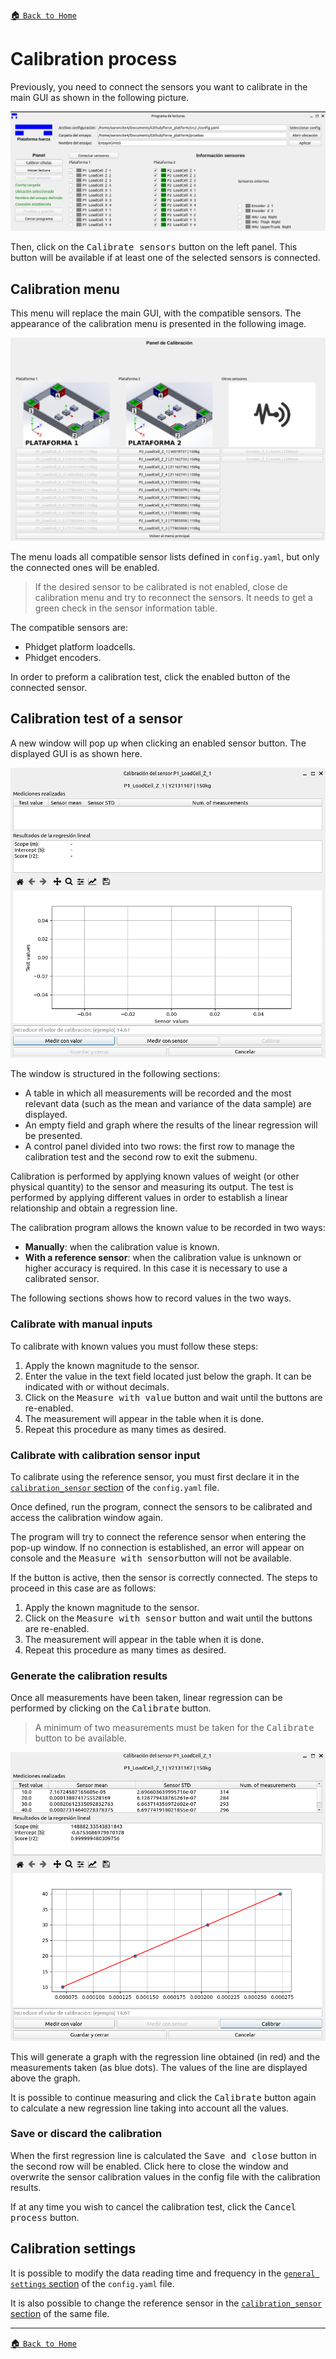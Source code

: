[:house: `Back to Home`](../home.md)

# Calibration process

Previously, you need to connect the sensors you want to calibrate in the main GUI as shown in the following picture.

![Sensor connection example](../../images/docs_images/calibration_sensor_connection.png)

Then, click on the <kbd>Calibrate sensors</kbd> button on the left panel. This button will be available if at least one of the selected sensors is connected.

## Calibration menu

This menu will replace the main GUI, with the compatible sensors. The appearance of the calibration menu is presented in the following image.

![Calibration GUI](../../images/docs_images/calibration_gui.png)

The menu loads all compatible sensor lists defined in `config.yaml`, but only the connected ones will be enabled.

> If the desired sensor to be calibrated is not enabled, close de calibration menu and try to reconnect the sensors. It needs to get a green check in the sensor information table.

The compatible sensors are:
- Phidget platform loadcells.
- Phidget encoders.

In order to preform a calibration test, click the enabled button of the connected sensor.

## Calibration test of a sensor

A new window will pop up when clicking an enabled sensor button. The displayed GUI is as shown here.

![Calibration test window](../../images/docs_images/calibration_test_gui.png)

The window is structured in the following sections:
- A table in which all measurements will be recorded and the most relevant data (such as the mean and variance of the data sample) are displayed.
- An empty field and graph where the results of the linear regression will be presented.
- A control panel divided into two rows: the first row to manage the calibration test and the second row to exit the submenu.

Calibration is performed by applying known values of weight (or other physical quantity) to the sensor and measuring its output. The test is performed by applying different values in order to establish a linear relationship and obtain a regression line.

The calibration program allows the known value to be recorded in two ways:
- **Manually**: when the calibration value is known.
- **With a reference sensor**: when the calibration value is unknown or higher accuracy is required. In this case it is necessary to use a calibrated sensor.

The following sections shows how to record values in the two ways.

### Calibrate with manual inputs

To calibrate with known values you must follow these steps:

1. Apply the known magnitude to the sensor.
2. Enter the value in the text field located just below the graph. It can be indicated with or without decimals.
3. Click on the <kbd>Measure with value</kbd> button and wait until the buttons are re-enabled.
4. The measurement will appear in the table when it is done.
5. Repeat this procedure as many times as desired.

### Calibrate with calibration sensor input

To calibrate using the reference sensor, you must first declare it in the [`calibration_sensor` section](../setup/config_file.md#calibration-sensor) of the `config.yaml` file.

Once defined, run the program, connect the sensors to be calibrated and access the calibration window again.

The program will try to connect the reference sensor when entering the pop-up window. If no connection is established, an error will appear on console and the <kbd>Measure with sensor</kbd>button will not be available.

If the button is active, then the sensor is correctly connected. The steps to proceed in this case are as follows:
1. Apply the known magnitude to the sensor.
2. Click on the <kbd>Measure with sensor</kbd> button and wait until the buttons are re-enabled.
3. The measurement will appear in the table when it is done.
4. Repeat this procedure as many times as desired.

### Generate the calibration results
Once all measurements have been taken, linear regression can be performed by clicking on the <kbd>Calibrate</kbd> button.

> A minimum of two measurements must be taken for the <kbd>Calibrate</kbd> button to be available.

![Calibration test window](../../images/docs_images/calibration_test_results.png)

This will generate a graph with the regression line obtained (in red) and the measurements taken (as blue dots). The values of the line are displayed above the graph.

It is possible to continue measuring and click the <kbd>Calibrate</kbd> button again to calculate a new regression line taking into account all the values.

### Save or discard the calibration
When the first regression line is calculated the <kbd>Save and close</kbd> button in the second row will be enabled. Click here to close the window and overwrite the sensor calibration values in the config file with the calibration results.

If at any time you wish to cancel the calibration test, click the <kbd>Cancel process</kbd> button.

## Calibration settings
It is possible to modify the data reading time and frequency in the [`general settings` section](../setup/config_file.md#general-settings) of the `config.yaml` file.

It is also possible to change the reference sensor in the [`calibration_sensor` section](../setup/config_file.md#calibration-sensor) of the same file.

---

[:house: `Back to Home`](../home.md)